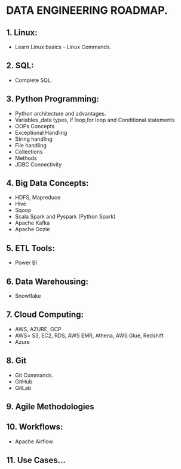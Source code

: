 # DATA ENGINEERING ROADMAP.

## 1. Linux:

- Learn Linux basics - Linux Commands.

## 2. SQL:

- Complete SQL.

## 3. Python Programming:

- Python architecture and advantages.
- Variables ,data types, if loop,for loop and Conditional statements 
- OOPs Concepts 
- Exceptional Handling 
- String handling 
- File handling 
- Collections
- Methods
- JDBC Connectivity 

## 4. Big Data Concepts:

- HDFS, Mapreduce
- Hive
- Sqoop
- Scala Spark and Pyspark (Python Spark)
- Apache Kafka
- Apache Oozie

## 5. ETL Tools:

- Power BI

## 6. Data Warehousing:

- Snowflake 

## 7. Cloud Computing:

- AWS, AZURE, GCP
- AWS= S3, EC2, RDS, AWS EMR, Athena, AWS Glue, Redshift
- Azure

## 8. Git

- Git Commands.
- GitHub 
- GitLab

## 9. Agile Methodologies

## 10. Workflows:

- Apache Airflow

## 11. Use Cases...
